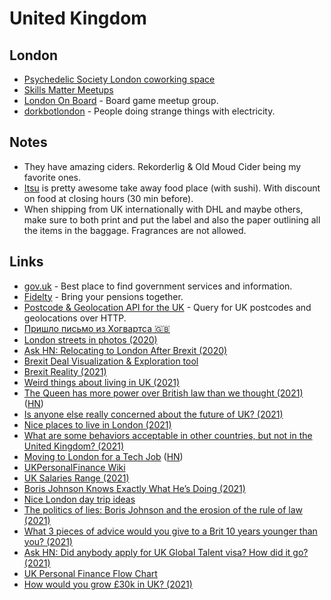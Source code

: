 # United Kingdom

## London

- [Psychedelic Society London coworking space](https://psychedelicsociety.org.uk/coworking)
- [Skills Matter Meetups](https://skillsmatter.com/meetups)
- [London On Board](https://www.meetup.com/LondonOnBoard/) - Board game meetup group.
- [dorkbotlondon](https://dorkbotlondon.org/) - People doing strange things with electricity.

## Notes

- They have amazing ciders. Rekorderlig & Old Moud Cider being my favorite ones.
- [Itsu](https://www.itsu.com/) is pretty awesome take away food place (with sushi). With discount on food at closing hours (30 min before).
- When shipping from UK internationally with DHL and maybe others, make sure to both print and put the label and also the paper outlining all the items in the baggage. Fragrances are not allowed.

## Links

- [gov.uk](https://www.gov.uk/) - Best place to find government services and information.
- [Fidelty](https://www.fidelity.co.uk/) - Bring your pensions together.
- [Postcode & Geolocation API for the UK](https://postcodes.io/) - Query for UK postcodes and geolocations over HTTP.
- [Пришло письмо из Хогвартса 🇬🇧](https://arturpaikin.com/ru/uk-ok/)
- [London streets in photos (2020)](https://twitter.com/danbarker/status/1272634582941171713)
- [Ask HN: Relocating to London After Brexit (2020)](https://news.ycombinator.com/item?id=25550782)
- [Brexit Deal Visualization & Exploration tool](https://brexit.bald.archi/#infobox)
- [Brexit Reality (2021)](https://twitter.com/rdanielkelemen/status/1348964732104007680)
- [Weird things about living in UK (2021)](https://twitter.com/jesslynnrose/status/1357329669981413376)
- [The Queen has more power over British law than we thought (2021)](https://www.theguardian.com/commentisfree/2021/feb/08/queen-power-british-law-queens-consent) ([HN](https://news.ycombinator.com/item?id=26081208))
- [Is anyone else really concerned about the future of UK? (2021)](https://www.reddit.com/r/unitedkingdom/comments/m6ws6c/is_anyone_else_really_concerned_about_the_future/)
- [Nice places to live in London (2021)](https://twitter.com/antonyslumbers/status/1376227037153726470)
- [What are some behaviors acceptable in other countries, but not in the United Kingdom? (2021)](https://www.reddit.com/r/AskUK/comments/mt8jj4/what_are_some_behaviors_acceptable_in_other/)
- [Moving to London for a Tech Job](https://relocate.me/blog/expat-stories/moving-to-the-uk-for-a-tech-job/) ([HN](https://news.ycombinator.com/item?id=27154769))
- [UKPersonalFinance Wiki](https://ukpersonal.finance/)
- [UK Salaries Range (2021)](https://www.reddit.com/r/UKPersonalFinance/comments/nj57ve/the_actual_reality_of_salaries_in_this_country/)
- [Boris Johnson Knows Exactly What He’s Doing (2021)](https://www.theatlantic.com/magazine/archive/2021/07/boris-johnson-minister-of-chaos/619010/)
- [Nice London day trip ideas](https://twitter.com/rachelnabors/status/1409969458886623234)
- [The politics of lies: Boris Johnson and the erosion of the rule of law (2021)](https://www.newstatesman.com/politics/uk/2021/07/politics-lies-boris-johnson-and-erosion-rule-law)
- [What 3 pieces of advice would you give to a Brit 10 years younger than you? (2021)](https://www.reddit.com/r/AskUK/comments/oml6y1/what_3_pieces_of_advice_would_you_give_to_a_brit/)
- [Ask HN: Did anybody apply for UK Global Talent visa? How did it go? (2021)](https://news.ycombinator.com/item?id=27873783)
- [UK Personal Finance Flow Chart](https://flowchart.ukpersonal.finance/)
- [How would you grow £30k in UK? (2021)](https://www.reddit.com/r/FIREUK/comments/pa6nhj/how_would_you_grow_30k/)
